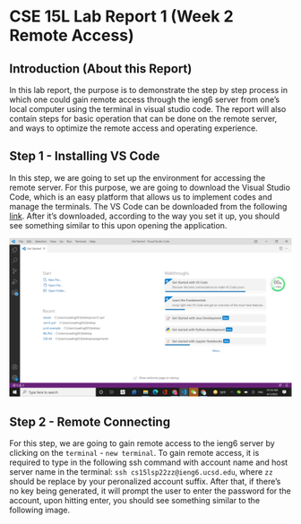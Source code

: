 # CSE 15L Lab Report 1 (Week 2 Remote Access)
## Introduction (About this Report)
In this lab report, the purpose is to demonstrate the step by step process in which one could gain remote access through the ieng6 server from one’s local computer using the terminal in visual studio code. The report will also contain steps for basic operation that can be done on the remote server, and ways to optimize the remote access and operating experience.

## Step 1 - Installing VS Code
In this step, we are going to set up the environment for accessing the remote server. For this purpose, we are going to download the Visual Studio Code, which is an easy platform that allows us to implement codes and manage the terminals. The VS Code can be downloaded from the following [link](https://code.visualstudio.com/). After it’s downloaded, according to the way you set it up, you should see something similar to this upon opening the application.

![screenshot](https://raw.githubusercontent.com/fjiang316/cse15l-lab-reports/6c5ce83e4049d177572934ffb74b2f07b14a537a/2022-04-01.png)

## Step 2 - Remote Connecting
For this step, we are going to gain remote access to the ieng6 server by clicking on the `terminal` - `new terminal`. To gain remote access, it is required to type in the following ssh command with account name and host server name in the terminal: `ssh cs15lsp22zz@ieng6.ucsd.edu`, where `zz` should be replace by your peronalized account suffix. After that, if there’s no key being generated, it will prompt the user to enter the password for the account, upon hitting enter, you should see something similar to the following image.